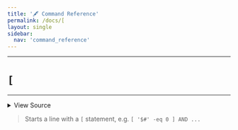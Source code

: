 ```yaml
---
title: '🖋️ Command Reference'
permalink: /docs/[
layout: single
sidebar:
  nav: 'command_reference'
---
```


---

# `[`

---



<details>
  <summary>View Source</summary>

{% highlight sh %}

!fn --shellpen-private writeDSL writeln "[ $*"
{% endhighlight %}

</details>



> Starts a line with a `[` statement, e.g. `[ '$#' -eq 0 ] AND ...`







